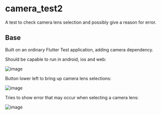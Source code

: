 # camera_test2

A test to check camera lens selection and possibly give a reason for error.

## Base

Built on an ordinary Flutter Test application, adding camera dependency.

Should be capable to run in android, ios and web:

![image](https://github.com/user-attachments/assets/3a0963a0-7037-44d6-8305-b203464313f1)

Button lower left to bring up camera lens selections:

![image](https://github.com/user-attachments/assets/a133ca68-f0a4-4336-9043-621490a5b3f5)

Tries to show error that may occur when selecting a camera lens:

![image](https://github.com/user-attachments/assets/6eb28062-b7c2-4464-a13d-dfdc22f89d52)


